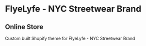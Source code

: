 # FlyeLyfe - NYC Streetwear Brand
## Online Store

Custom built Shopify theme for FlyeLyfe - NYC Streetwear Brand

